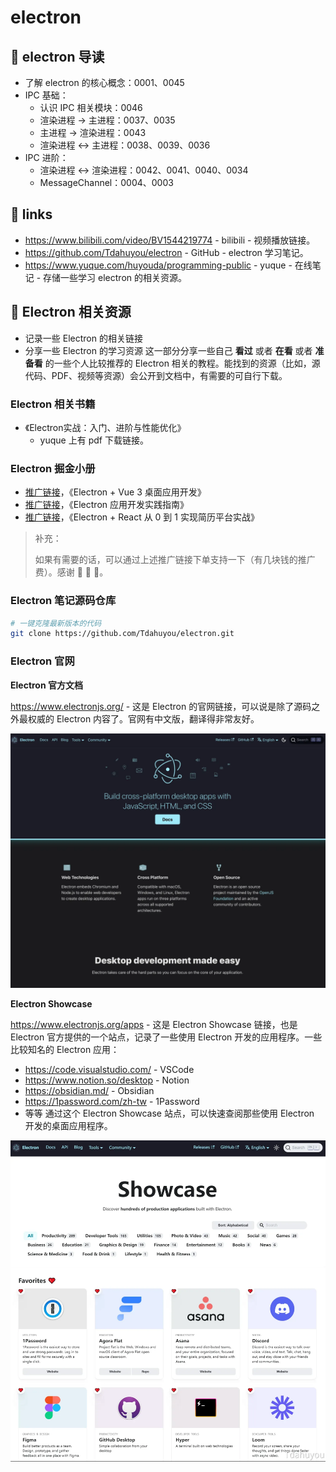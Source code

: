 # electron

## 📝 electron 导读

- 了解 electron 的核心概念：0001、0045
- IPC 基础：
  - 认识 IPC 相关模块：0046
  - 渲染进程 -> 主进程：0037、0035
  - 主进程 -> 渲染进程：0043
  - 渲染进程 <-> 主进程：0038、0039、0036
- IPC 进阶：
  - 渲染进程 <-> 渲染进程：0042、0041、0040、0034
  - MessageChannel：0004、0003

## 🔗 links

- https://www.bilibili.com/video/BV1544219774 - bilibili - 视频播放链接。
- https://github.com/Tdahuyou/electron - GitHub - electron 学习笔记。
- https://www.yuque.com/huyouda/programming-public - yuque - 在线笔记 - 存储一些学习 electron 的相关资源。

## 📝 Electron 相关资源

- 记录一些 Electron 的相关链接
- 分享一些 Electron 的学习资源
这一部分分享一些自己 **看过** 或者 **在看** 或者 **准备看** 的一些个人比较推荐的 Electron 相关的教程。能找到的资源（比如，源代码、PDF、视频等资源）会公开到文档中，有需要的可自行下载。

### Electron 相关书籍

- 《Electron实战：入门、进阶与性能优化》
  - yuque 上有 pdf 下载链接。

### Electron 掘金小册

- [推广链接](https://s.juejin.cn/ds/iBAwDAnG/)，《Electron + Vue 3 桌面应用开发》
- [推广链接](https://s.juejin.cn/ds/iBAwjM5s/)，《Electron 应用开发实践指南》
- [推广链接](https://s.juejin.cn/ds/iBAwroHA/)，《Electron + React 从 0 到 1 实现简历平台实战》

> 补充：
>
> 如果有需要的话，可以通过上述推广链接下单支持一下（有几块钱的推广费）。感谢 🙏 🙏 🙏。

### Electron 笔记源码仓库

```bash
# 一键克隆最新版本的代码
git clone https://github.com/Tdahuyou/electron.git
```

### Electron 官网

**Electron 官方文档**

https://www.electronjs.org/ - 这是 Electron 的官网链接，可以说是除了源码之外最权威的 Electron 内容了。官网有中文版，翻译得非常友好。

![](md-imgs/2024-10-05-19-22-00.png)

**Electron Showcase**

https://www.electronjs.org/apps - 这是 Electron Showcase 链接，也是 Electron 官方提供的一个站点，记录了一些使用 Electron 开发的应用程序。一些比较知名的 Electron 应用：
- https://code.visualstudio.com/ - VSCode
- https://www.notion.so/desktop - Notion
- https://obsidian.md/ - Obsidian
- https://1password.com/zh-tw - 1Password
- 等等
通过这个 Electron Showcase 站点，可以快速查阅那些使用 Electron 开发的桌面应用程序。

![](md-imgs/2024-10-05-19-25-19.png)
